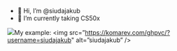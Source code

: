 - 👋 Hi, I’m @siudajakub
- 🌱 I’m currently taking CS50x


![](https://komarev.com/ghpvc/?username=your-github-username)My example:
<img src=”https://komarev.com/ghpvc/?username=siudajakub" alt=”siudajakub” />

<!---
siudajakub/siudajakub is a ✨ special ✨ repository because its `README.md` (this file) appears on your GitHub profile.
You can click the Preview link to take a look at your changes.
--->
